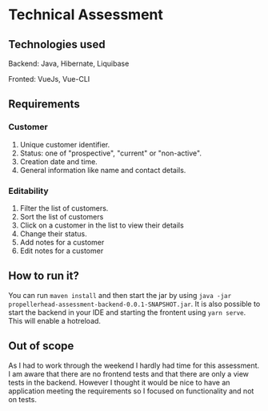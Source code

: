 # Technical Assessment
## Technologies used
Backend: Java, Hibernate, Liquibase

Fronted: VueJs, Vue-CLI

## Requirements
### Customer
1. Unique customer identifier.
2. Status: one of "prospective", "current" or "non-active".
3. Creation date and time.
4. General information like name and contact details.

### Editability
1. Filter the list of customers.
2. Sort the list of customers
3. Click on a customer in the list to view their details
4. Change their status.
5. Add notes for a customer
6. Edit notes for a customer

## How to run it?

You can run `maven install` and then start the jar by using `java -jar propellerhead-assessment-backend-0.0.1-SNAPSHOT.jar`. It is also possible to start the backend in your IDE and starting the frontent using `yarn serve`. This will enable a hotreload.

## Out of scope
As I had to work through the weekend I hardly had time for this assessment. I am aware that there are no frontend tests and that there are only a view tests in the backend. However I thought it would be nice to have an application meeting the requirements so I focused on functionality and not on tests.